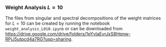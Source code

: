 ### Weight Analysis $L=10$

The files from singular and spectral decompositions of the weight matrices for $L=10$ can be created by running the notebook `weight_analysis_L010.ipynb` or can be downloaded from <https://drive.google.com/drive/folders/1pYvlaEvrJxS8Hpnw-RPjJ5utpcd4a7RG?usp=sharing>.




